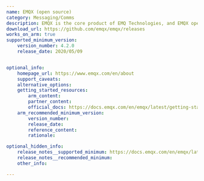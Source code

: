 ```yaml
---
name: EMQX (open source)
category: Messaging/Comms
description: EMQX is the core product of EMQ Technologies, and EMQX open source is a community-supported open-source MQTT broker. EMQX is a reliable and scalable MQTT messaging platform.
download_url: https://github.com/emqx/emqx/releases
works_on_arm: true
supported_minimum_version:
    version_number: 4.2.0
    release_date: 2020/05/09


optional_info:
    homepage_url: https://www.emqx.com/en/about
    support_caveats:
    alternative_options:
    getting_started_resources:
        arm_content:
        partner_content:
        official_docs: https://docs.emqx.com/en/emqx/latest/getting-started/getting-started.html#install-emqx
    arm_recommended_minimum_version:
        version_number:
        release_date:
        reference_content:
        rationale:

optional_hidden_info:
    release_notes__supported_minimum: https://docs.emqx.com/en/emqx/latest/changes/changes-ce-v4.html#_4-2-0
    release_notes__recommended_minimum:
    other_info:

---
```

